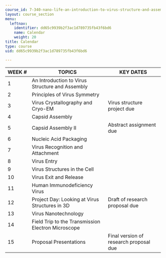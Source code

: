 ```yaml
---
course_id: 7-340-nano-life-an-introduction-to-virus-structure-and-assembly-fall-2005
layout: course_section
menu:
  leftnav:
    identifier: dd65c9939b2f3ac1d789735fb43f6bd6
    name: Calendar
    weight: 20
title: Calendar
type: course
uid: dd65c9939b2f3ac1d789735fb43f6bd6

---
```


| WEEK # | TOPICS | KEY DATES |
| --- | --- | --- |
| 1 | An Introduction to Virus Structure and Assembly |  |
| 2 | Principles of Virus Symmetry |  |
| 3 | Virus Crystallography and Cryo-EM | Virus structure project due |
| 4 | Capsid Assembly |  |
| 5 | Capsid Assembly II | Abstract assignment due |
| 6 | Nucleic Acid Packaging |  |
| 7 | Virus Recognition and Attachment |  |
| 8 | Virus Entry |  |
| 9 | Virus Structures in the Cell |  |
| 10 | Virus Exit and Release |  |
| 11 | Human Immunodeficiency Virus |  |
| 12 | Project Day: Looking at Virus Structures in 3D | Draft of research proposal due |
| 13 | Virus Nanotechnology |  |
| 14 | Field Trip to the Transmission Electron Microscope |  |
| 15 | Proposal Presentations | Final version of research proposal due